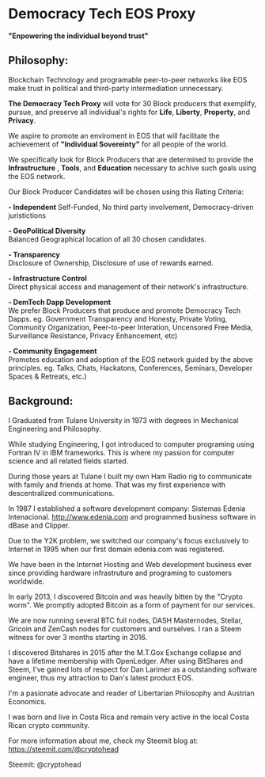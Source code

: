 # Democracy Tech EOS Proxy
**"Enpowering the individual beyond trust"**


## Philosophy: ##
Blockchain Technology and programable peer-to-peer networks like EOS make trust in political and third-party intermediation unnecessary.

**The Democracy Tech Proxy**  will vote for 30 Block producers that exemplify, pursue, and preserve all individual's rights for **Life**, **Liberty**, **Property**, and **Privacy**.

We aspire to promote an enviroment in EOS that will facilitate the achievement of **"Individual Sovereinty"** for all people of the world.

We specifically look for Block Producers that are determined to provide the **Infrastructure** , **Tools**, and **Education** necessary to achive such goals using the EOS network.

Our Block Producer Candidates will be chosen using this Rating Criteria:

**- Independent** 
	Self-Funded, No third party involvement, Democracy-driven juristictions

**- GeoPolitical Diversity**  
	Balanced Geographical location of all 30 chosen candidates.

**- Transparency**    
 	Disclosure of Ownership, Disclosure of use of rewards earned.

**- Infrastructure Control**   
	Direct physical access and management of their network's infrastructure. 
	
**- DemTech Dapp Development**  
	We prefer Block Producers that produce and promote Democracy Tech Dapps. 
	eg. Government Transparency and Honesty, Private Voting, Community Organization, Peer-to-peer Interation,
	Uncensored Free Media, Surveillance Resistance, Privacy Enhancement, etc)     

**-  Community Engagement**  
 	Promotes education and adoption of the EOS network guided by the above principles. 
	eg. Talks, Chats, Hackatons, Conferences, Seminars, Developer Spaces & Retreats, etc.)
	

## Background: ##
I Graduated from Tulane University in 1973 with degrees in Mechanical Engineering and Philosophy.

While studying Engineering, I got introduced to computer programing using Fortran IV in IBM frameworks. 
This is where my passion for computer science and all related fields started.

During those years at Tulane I built my own Ham Radio rig to communicate with family and friends at home. That was my first experience with descentralized communications.

In 1987 I established a software development company: Sistemas Edenia Intenacional. http://www.edenia.com and programmed business software in dBase and Clipper.

Due to the Y2K problem, we switched our company's focus exclusively to Internet in 1995 when our first domain edenia.com was registered.

We have been in the Internet Hosting and Web development business ever since providing hardware infrastruture and programing to customers worldwide.

In early 2013, I discovered Bitcoin and was heavily bitten by the "Crypto worm". We promptly adopted Bitcoin as a form of payment for our services.

We are now running several BTC full nodes, DASH Masternodes, Stellar, Gricoin and ZenCash nodes for customers and ourselves.
I ran a Steem witness for over 3 months starting in 2016.

I discovered Bitshares in 2015 after the M.T.Gox Exchange collapse and have a lifetime membership with OpenLedger.
After using BitShares and Steem, I've gained lots of respect for Dan Larimer as a outstanding software engineer, thus my attraction to Dan's latest product EOS.

I'm a pasionate advocate and reader of Libertarian Philosophy and Austrian Economics.

I was born and live in Costa Rica and remain very active in the local Costa Rican crypto community.

For more information about me, check my Steemit blog at: https://steemit.com/@cryptohead

Steemit: @cryptohead
